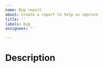 ```yaml
---
name: Bug report
about: Create a report to help us improve
title: ''
labels: bug
assignees: ''

---
```


# Description
